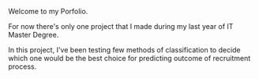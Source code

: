 Welcome to my Porfolio.

For now there's only one project that I made during my last year of IT Master Degree.

In this project, I've been testing few methods of classification to decide which one would be the best choice for predicting outcome of recruitment process.
